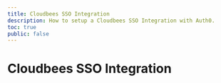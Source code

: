 ```yaml
---
title: Cloudbees SSO Integration
description: How to setup a Cloudbees SSO Integration with Auth0.
toc: true
public: false
---
```


# Cloudbees SSO Integration

<!---
1. Create a New Integration
2. Configure Integration Settings
3. Configure Service/Provider
--->
